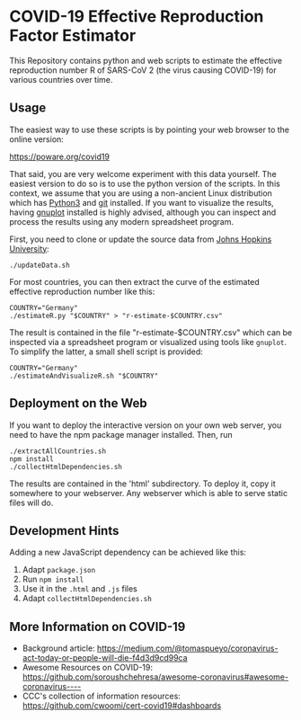 # COVID-19 Effective Reproduction Factor Estimator

This Repository contains python and web scripts to estimate the
effective reproduction number R of SARS-CoV 2 (the virus causing
COVID-19) for various countries over time.

## Usage

The easiest way to use these scripts is by pointing your web browser
to the online version:

https://poware.org/covid19

That said, you are very welcome experiment with this data
yourself. The easiest version to do so is to use the python version of
the scripts. In this context, we assume that you are using a
non-ancient Linux distribution which has [Python3](https://python.org)
and [git](https://git-scm.com) installed. If you want to visualize the
results, having [gnuplot](http://www.gnuplot.info) installed is highly
advised, although you can inspect and process the results using any
modern spreadsheet program.

First, you need to clone or update the source data from [Johns Hopkins
University](https://github.com/CSSEGISandData/COVID-19):

```terminal
./updateData.sh
```

For most countries, you can then extract the curve of the estimated
effective reproduction number like this:

```terminal
COUNTRY="Germany"
./estimateR.py "$COUNTRY" > "r-estimate-$COUNTRY.csv"
```

The result is contained in the file "r-estimate-$COUNTRY.csv" which
can be inspected via a spreadsheet program or visualized using tools
like `gnuplot`. To simplify the latter, a small shell script is
provided:

```terminal
COUNTRY="Germany"
./estimateAndVisualizeR.sh "$COUNTRY"
```

## Deployment on the Web

If you want to deploy the interactive version on your own web server,
you need to have the npm package manager installed. Then, run

```terminal
./extractAllCountries.sh
npm install
./collectHtmlDependencies.sh
```

The results are contained in the 'html' subdirectory. To deploy it,
copy it somewhere to your webserver. Any webserver which is able to
serve static files will do.

## Development Hints

Adding a new JavaScript dependency can be achieved like this:

1. Adapt `package.json`
2. Run `npm install`
3. Use it in the `.html` and `.js` files
4. Adapt `collectHtmlDependencies.sh`

## More Information on COVID-19

- Background article: <https://medium.com/@tomaspueyo/coronavirus-act-today-or-people-will-die-f4d3d9cd99ca>
- Awesome Resources on COVID-19: <https://github.com/soroushchehresa/awesome-coronavirus#awesome-coronavirus---->
- CCC's collection of information resources: <https://github.com/cwoomi/cert-covid19#dashboards>

